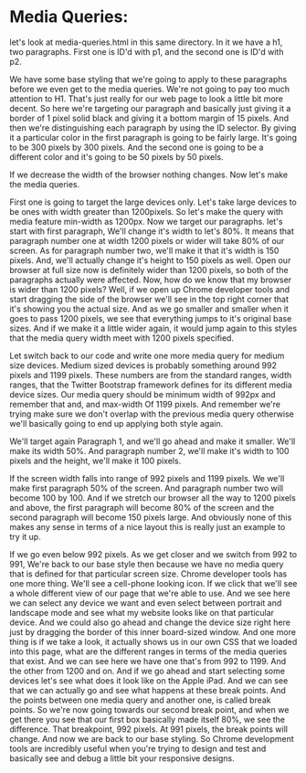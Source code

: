 # Media Queries:
let's look at media-queries.html in this same directory.
In it we have a h1, two paragraphs. First one is ID'd with p1, and the second one is ID'd with p2. 

We have some base styling that we're going to apply to these paragraphs before we even get to the media queries. 
We're not going to pay too much attention to H1. That's just really for our web page to look a little bit more decent. 
So here we're targeting our paragraph and basically just giving it a border of 1 pixel solid black and giving it a bottom margin of 15 pixels. 
And then we're distinguishing each paragraph by using the ID selector. By giving it a particular color in the first paragraph is going to be fairly large. 
It's going to be 300 pixels by 300 pixels. 
And the second one is going to be a different color and it's going to be 50 pixels by 50 pixels. 

If we decrease the width of the browser nothing changes. Now let's make the media queries.

First one is going to target the large devices only. Let's take large devices to be ones with width greater than 1200pixels.
So let's make the query with media feature min-width as 1200px. Now we target our paragraphs. let's start with first paragraph, We'll change it's width to let's 80%. 
It means that paragraph number one at width 1200 pixels or wider will take 80% of our screen. 
As for paragraph number two, we'll make it that it's width is 150 pixels. And, we'll actually change it's height to 150 pixels as well. 
Open our browser at full size now is definitely wider than 1200 pixels, so both of the paragraphs actually were affected. 
Now, how do we know that my browser is wider than 1200 pixels? Well, if we open up Chrome developer tools and start dragging the side of the browser we'll see in the top right corner that it's showing you the actual size. 
And as we go smaller and smaller when it goes to pass 1200 pixels, we see that everything jumps to it's original base sizes. 
And if we make it a little wider again, it would jump again to this styles that the media query width meet with 1200 pixels specified.

Let switch back to our code and write one more media query for medium size devices. 
Medium sized devices is probably something around 992 pixels and 1199 pixels. 
These numbers are from the standard ranges, width ranges, that the Twitter Bootstrap framework defines for its different media device sizes. 
Our media query should be minimum width of 992px and remember that and, and max-width Of 1199 pixels. 
And remember we're trying make sure we don't overlap with the previous media query otherwise we'll basically going to end up applying both style again.

We'll target again Paragraph 1, and we'll go ahead and make it smaller. We'll make its width 50%. 
And paragraph number 2, we'll make it's width to 100 pixels and the height, we'll make it 100 pixels.

If the screen width falls into range of 992 pixels and 1199 pixels. We  we'll make first paragraph 50% of the screen.
And paragraph number two will become 100 by 100. And if we stretch our browser all the way to 1200 pixels and above, the first paragraph will become 80% of the screen and the second paragraph will become 150 pixels large. 
And obviously none of this makes any sense in terms of a nice layout this is really just an example to try it up.

If we go even below 992 pixels. As we get closer and we switch from 992 to 991, We're back to our base style then because we have no media query that is defined for that particular screen size. 
Chrome developer tools has one more thing. We'll see a cell-phone looking icon. If we click that we'll see a whole different view of our page that we're able to use. 
And we see here we can select any device we want and even select between portrait and landscape mode and see what my website looks like on that particular device. 
And we could also go ahead and change the device size right here just by dragging the border of this inner board-sized window.
And one more thing is if we take a look, it actually shows us in our own CSS that we loaded into this page, what are the different ranges in terms of the media queries that exist.
And we can see here we have one that's from 992 to 1199. And the other from 1200 and on. 
And if we go ahead and start selecting some devices let's see what does it look like on the Apple iPad. 
And we can see that we can actually go and see what happens at these break points. 
And the points between one media query and another one, is called break points. 
So we're now going towards our second break point, and when we get there you see that our first box basically made itself 80%, we see the difference. 
That breakpoint, 992 pixels. At 991 pixels, the break points will change. And now we are back to our base styling. 
So Chrome development tools are incredibly useful when you're trying to design and test and basically see and debug a little bit your responsive designs.
